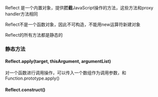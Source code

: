 Reflect 是一个内置对象，提供**拦截**JavaScript操作的方法，这些方法和proxy handler方法相同

Reflect不是一个函数对象，因此不可构造，不能用new运算符新建对象

Reflect的所有方法都是静态的

### 静态方法

#### Reflect.apply(target, thisArgument, argumentList)
对一个函数进行调用操作，可以传入一个数组作为调用参数，和Function.prototype.apply()

#### Reflect.construct()
